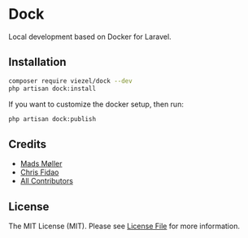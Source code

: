 # Dock

Local development based on Docker for Laravel.

## Installation

```bash
composer require viezel/dock --dev
php artisan dock:install
```

If you want to customize the docker setup, then run:

```bash
php artisan dock:publish
```

## Credits

- [Mads Møller](https://github.com/viezel)
- [Chris Fidao](https://github.com/fideloper)  
- [All Contributors](../../contributors)

## License

The MIT License (MIT). Please see [License File](LICENSE.md) for more information.
